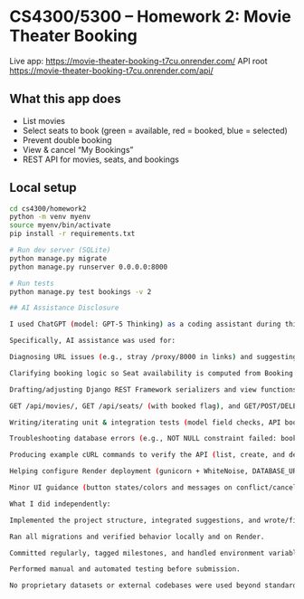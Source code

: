 # CS4300/5300 – Homework 2: Movie Theater Booking

Live app: https://movie-theater-booking-t7cu.onrender.com/
API root https://movie-theater-booking-t7cu.onrender.com/api/

## What this app does
- List movies
- Select seats to book (green = available, red = booked, blue = selected)
- Prevent double booking
- View & cancel “My Bookings”
- REST API for movies, seats, and bookings

## Local setup
```bash
cd cs4300/homework2
python -m venv myenv
source myenv/bin/activate
pip install -r requirements.txt

# Run dev server (SQLite)
python manage.py migrate
python manage.py runserver 0.0.0.0:8000

# Run tests
python manage.py test bookings -v 2

## AI Assistance Disclosure

I used ChatGPT (model: GPT-5 Thinking) as a coding assistant during this assignment. The tool was used to help me debug, reason about fixes, and draft small code snippets. I reviewed, edited, and tested all final code myself.

Specifically, AI assistance was used for:

Diagnosing URL issues (e.g., stray /proxy/8000 in links) and suggesting Django reverse()/url usage.

Clarifying booking logic so Seat availability is computed from Booking records (removing the stale Seat.booking_status flag).

Drafting/adjusting Django REST Framework serializers and view functions for:

GET /api/movies/, GET /api/seats/ (with booked flag), and GET/POST/DELETE /api/bookings/.

Writing/iterating unit & integration tests (model field checks, API booking flow, conflict prevention).

Troubleshooting database errors (e.g., NOT NULL constraint failed: bookings_booking.user_id) and migrations (making Booking.user nullable, adding defaults for Movie.release_date and duration).

Producing example cURL commands to verify the API (list, create, and delete bookings).

Helping configure Render deployment (gunicorn + WhiteNoise, DATABASE_URL, DJANGO_SECRET_KEY, DJANGO_DEBUG, Postgres setup) and advising where to run migrate.

Minor UI guidance (button states/colors and messages on conflict/cancel).

What I did independently:

Implemented the project structure, integrated suggestions, and wrote/fixed code to pass tests.

Ran all migrations and verified behavior locally and on Render.

Committed regularly, tagged milestones, and handled environment variables/secrets.

Performed manual and automated testing before submission.

No proprietary datasets or external codebases were used beyond standard libraries and documentation. All AI-generated suggestions were reviewed and adapted by me, and responsibility for the final implementation is my own.